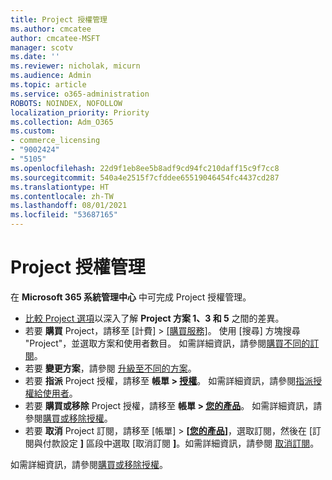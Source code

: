 ```yaml
---
title: Project 授權管理
ms.author: cmcatee
author: cmcatee-MSFT
manager: scotv
ms.date: ''
ms.reviewer: nicholak, micurn
ms.audience: Admin
ms.topic: article
ms.service: o365-administration
ROBOTS: NOINDEX, NOFOLLOW
localization_priority: Priority
ms.collection: Adm_O365
ms.custom:
- commerce_licensing
- "9002424"
- "5105"
ms.openlocfilehash: 22d9f1eb8ee5b8adf9cd94fc210daff15c9f7cc8
ms.sourcegitcommit: 540a4e2515f7cfddee65519046454fc4437cd287
ms.translationtype: HT
ms.contentlocale: zh-TW
ms.lasthandoff: 08/01/2021
ms.locfileid: "53687165"
---
```

# <a name="project-license-management"></a>Project 授權管理

在 **Microsoft 365 系統管理中心** 中可完成 Project 授權管理。

- [比較 Project 選項](https://www.microsoft.com/microsoft-365/project/compare-microsoft-project-management-software)以深入了解 **Project 方案 1、3 和 5** 之間的差異。
- 若要 **購買** Project，請移至 [計費] > [[購買服務]](https://go.microsoft.com/fwlink/p/?linkid=868433)。 使用 [搜尋] 方塊搜尋 "Project"，並選取方案和使用者數目。 如需詳細資訊，請參閱[購買不同的訂閱](/microsoft-365/commerce/try-or-buy-microsoft-365#buy-a-different-subscription)。
- 若要 **變更方案**，請參閱 [升級至不同的方案](/microsoft-365/commerce/subscriptions/upgrade-to-different-plan)。
- 若要 **指派** Project 授權，請移至 **帳單 > [授權](https://go.microsoft.com/fwlink/p/?linkid=842264)**。 如需詳細資訊，請參閱[指派授權給使用者](/microsoft-365/admin/manage/assign-licenses-to-users)。
- 若要 **購買或移除** Project 授權，請移至 **帳單 > [您的產品](https://go.microsoft.com/fwlink/p/?linkid=842054)**。 如需詳細資訊，請參閱[購買或移除授權](/microsoft-365/commerce/licenses/buy-licenses#add-or-remove-licenses-for-your-business-subscription)。
- 若要 **取消** Project 訂閱，請移至 [帳單] > **[[您的產品](https://go.microsoft.com/fwlink/p/?linkid=842054)]**，選取訂閱，然後在 [訂閱與付款設定 **]** 區段中選取 [取消訂閱 **]**。如需詳細資訊，請參閱 [取消訂閱](/microsoft-365/commerce/subscriptions/cancel-your-subscription)。

如需詳細資訊，請參閱[購買或移除授權](/microsoft-365/commerce/licenses/buy-licenses)。